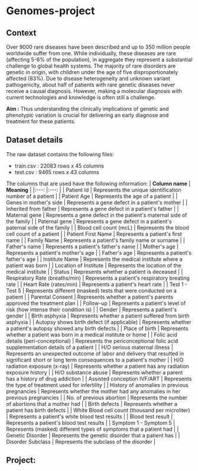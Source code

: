 # Genomes-project

## Context

Over 9000 rare diseases have been described and up to 350 million people worldwide suffer from one. While individually, these diseases are rare (affecting 5-6% of the population),  in aggregate they represent a substantial challenge to global health systems. The majority of rare disorders are genetic in origin, with children under the age of five disproportionately affected (83%). Due to disease heterogeneity and unknown variant pathogenicity, about half of patients with rare genetic diseases never receive a causal diagnosis. However, making a molecular diagnosis with current technologies and knowledge is often still a challenge.

**Aim :**
Thus understanding the clinically implications of genetic and phenotypic variation is crucial for delivering an early diagnose and treatment for these patients.

## Dataset details

The raw dataset contains the following files:
- train.csv : 22083 rows x 45 columns
- test.csv : 9465 rows x 43 columns

The columns that are used have the following information:
| **Column name** 	| **Meaning** 	|
|:---:	|:---:	|
| Patient Id 	| Represents the unique identification number of a patient 	|
| Patient Age 	| Represents the age of a patient 	|
| Genes in mother's side 	| Represents a gene defect in a patient's mother 	|
| Inherited from father 	| Represents a gene defect in a patient's father 	|
| Maternal gene 	| Represents a gene defect in the patient's maternal side of the family 	|
| Paternal gene 	| Represents a gene defect in a patient's paternal side of the family 	|
| Blood cell count (mcL) 	| Represents the blood cell count of a patient 	|
| Patient First Name 	| Represents a patient's first name 	|
| Family Name 	| Represents a patient's family name or surname 	|
| Father's name 	| Represents a patient's father's name 	|
| Mother's age 	| Represents a patient's mother's age 	|
| Father's age 	| Represents a patient's father's age 	|
| Institute Name 	| Represents the medical institute where a patient was born 	|
| Location of Institute 	| Represents the location of the medical institute 	|
| Status 	| Represents whether a patient is deceased 	|
| Respiratory Rate (breaths/min) 	| Represents a patient's respiratory breating rate 	|
| Heart Rate (rates/min) 	| Represents a patient's heart rate 	|
| Test 1 - Test 5 	| Represents different (masked) tests that were conducted on a patient 	|
| Parental Consent 	| Represents whether a patient's parents approved the treatment plan 	|
| Follow-up 	| Represents a patient's level of risk (how intense their condition is) 	|
| Gender 	| Represents a patient's gender 	|
| Birth asphyxia 	| Represents whether a patient suffered from birth asphyxia 	|
| Autopsy shows birth defect (if applicable) 	| Represents whether a patient's autopsy showed any birth defects 	|
| Place of birth 	| Represents whether a patient was born in a medical institute or home 	|
| Folic acid details (peri-conceptional) 	| Represents the periconceptional folic acid supplementation details of a patient 	|
| H/O serious maternal illness 	| Represents an unexpected outcome of labor and delivery that resulted in significant short or long term consequences to a patient's mother 	|
| H/O radiation exposure (x-ray) 	| Represents whether a patient has any radiation exposure history 	|
| H/O substance abuse 	| Represents whether a parent has a history of drug addiction 	|
| Assisted conception IVF/ART 	| Represents the type of treatment used for infertility 	|
| History of anomalies in previous pregnancies 	| Represents whether the mother had any anomalies in her previous pregnancies 	|
| No. of previous abortion 	| Represents the number of abortions that a mother had 	|
| Birth defects 	| Represents whether a patient has birth defects 	|
| White Blood cell count (thousand per microliter) 	| Represents a patient's white blood test results 	|
| Blood test result 	| Represents a patient's blood test results 	|
| Symptom 1 - Symptom 5 	| Represents (masked) different types of symptoms that a patient had 	|
| Genetic Disorder 	| Represents the genetic disorder that a patient has 	|
| Disorder Subclass 	| Represents the subclass of the disorder 	|

## Project:
